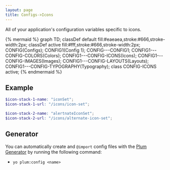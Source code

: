 ```yaml
---
layout: page
title: Configs->Icons
---
```


All of your application's configuration variables specific to icons.

{% mermaid %}
  graph TD;
    classDef default fill:#eaeaea,stroke:#666,stroke-width:2px;
    classDef active fill:#fff,stroke:#666,stroke-width:2px;
    CONFIG(Configs);
    CONFIG1(Config 1);
    CONFIG---CONFIG1;
    CONFIG1---CONFIG-COLORS(Colors);
    CONFIG1---CONFIG-ICONS(Icons);
    CONFIG1---CONFIG-IMAGES(Images);
    CONFIG1---CONFIG-LAYOUTS(Layouts);
    CONFIG1---CONFIG-TYPOGRAPHY(Typography);
    class CONFIG-ICONS active;
{% endmermaid %}

## Example

```scss
$icon-stack-1-name: "iconSet";
$icon-stack-1-url: "/icons/icon-set";

$icon-stack-2-name: "alertnateIconSet";
$icon-stack-2-url: "/icons/alternate-icon-set";
```

## Generator

You can automatically create and `@import` config files with the [Plum Generator](https://github.com/plum-css/generator-plum) by running the following command:

- `yo plum:config <name>`
